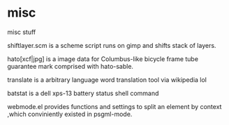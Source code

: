 # misc
misc stuff

shiftlayer.scm is a scheme script runs on gimp and shifts stack of layers.

hato[xcf|jpg] is a image data for Columbus-like bicycle frame tube guarantee mark comprised with hato-sable.

translate is a arbitrary language word translation tool via wikipedia lol

batstat is a dell xps-13 battery status shell command

webmode.el provides functions and settings to split an element by context ,which conviniently existed in psgml-mode.